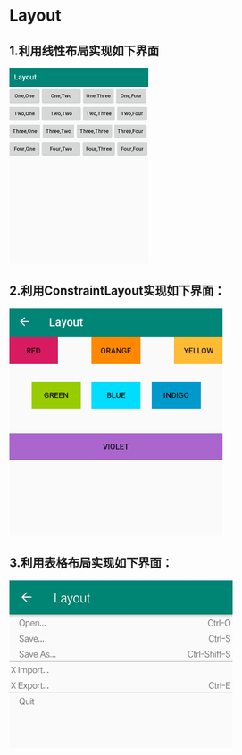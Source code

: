 # Layout

## 1.利用线性布局实现如下界面

![Image text](https://github.com/chenzifeng123/image/blob/master/2_001.png)

## 2.利用ConstraintLayout实现如下界面：

![Image text](https://github.com/chenzifeng123/image/blob/master/2_002.png)   
   
## 3.利用表格布局实现如下界面：

<img width="400" height="300" src="https://github.com/chenzifeng123/image/blob/master/2_004.png"/>





